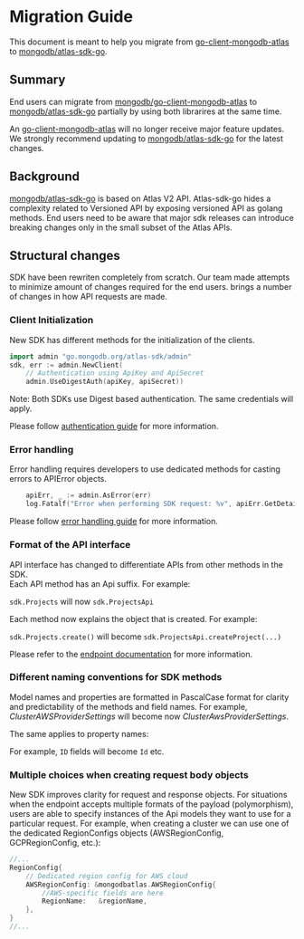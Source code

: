 # Migration Guide

This document is meant to help you migrate from [go-client-mongodb-atlas](https://github.com/mongodb/go-client-mongodb-atlas) to [mongodb/atlas-sdk-go](https://github.com/mongodb/atlas-sdk-go).

## Summary

End users can migrate from [mongodb/go-client-mongodb-atlas](https://github.com/mongodb/go-client-mongodb-atlas) to [mongodb/atlas-sdk-go](https://github.com/mongodb/atlas-sdk-go) partially
by using both librarires at the same time. 

An [go-client-mongodb-atlas](https://github.com/mongodb/go-client-mongodb-atlas) will no longer receive major feature updates.
We strongly recommend updating to [mongodb/atlas-sdk-go](https://github.com/mongodb/atlas-sdk-go) for the latest changes.

## Background

[mongodb/atlas-sdk-go](https://github.com/mongodb/atlas-sdk-go) is based on Atlas V2 API. 
Atlas-sdk-go hides a complexity related to Versioned API by exposing versioned API as golang methods.
End users need to be aware that major sdk releases can introduce breaking changes only in the small subset of the Atlas APIs.

## Structural changes

SDK have been rewriten completely from scratch. 
Our team made attempts to minimize amount of changes required for the end users. 
brings a number of changes in how API requests are made. 

### Client Initialization

New SDK has different methods for the initialization of the clients. 

```go
import admin "go.mongodb.org/atlas-sdk/admin" 
sdk, err := admin.NewClient(
    // Authentication using ApiKey and ApiSecret
    admin.UseDigestAuth(apiKey, apiSecret))
```

Note: Both SDKs use Digest based authentication. The same credentials will apply. 

Please follow [authentication guide](https://github.com/mongodb/atlas-sdk-go#authentication) for more information.

### Error handling 

Error handling requires developers to use dedicated methods for casting errors to APIError objects.

```go
    apiErr, _ := admin.AsError(err)
    log.Fatalf("Error when performing SDK request: %v", apiErr.GetDetail())
```
Please follow [error handling guide](https://github.com/mongodb/atlas-sdk-go#error-handling) for more information.

### Format of the API interface

API interface has changed to differentiate APIs from other methods in the SDK.  
Each API method has an Api suffix. For example:

`sdk.Projects` will now `sdk.ProjectsApi`

Each method now explains the object that is created. For example:

`sdk.Projects.create()` will become `sdk.ProjectsApi.createProject(...)`

Please refer to the [endpoint documentation](https://github.com/mongodb/go-client-mongodb-atlas/tree/main/mongodbatlasv2#documentation-for-api-endpoints) for more information.

### Different naming conventions for SDK methods

Model names and properties are formatted in PascalCase format for clarity and predictability of the methods and field names. 
For example, _ClusterAWSProviderSettings_ will become now _ClusterAwsProviderSettings_.  

The same applies to property names:

For example, `ID` fields will become `Id` etc. 

### Multiple choices when creating request body objects

New SDK improves clarity for request and response objects. For situations when the endpoint accepts multiple formats of the payload (polymorphism), users are able to specify instances of the Api models they want to use for a particular request. For example, when creating a cluster we can use one of the dedicated RegionConfigs objects (AWSRegionConfig, GCPRegionConfig, etc.): 


```go
//...
RegionConfig{
 	// Dedicated region config for AWS cloud
    AWSRegionConfig: &mongodbatlas.AWSRegionConfig{
        //AWS-specific fields are here
        RegionName:   &regionName, 
    },
}
//...
```
